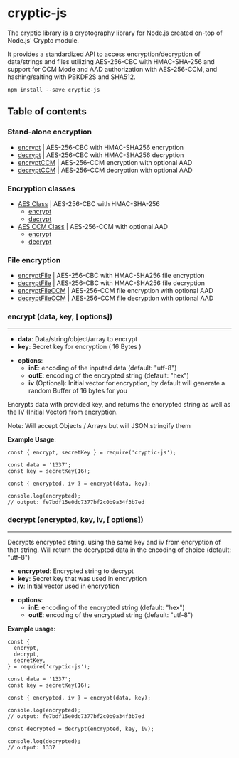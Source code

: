 # cryptic-js

The cryptic library is a cryptography library for Node.js created on-top of Node.js' Crypto module.

It provides a standardized API to access encryption/decryption of data/strings and files utilizing AES-256-CBC with HMAC-SHA-256 and support for CCM Mode and AAD authorization with AES-256-CCM, and hashing/salting with PBKDF2S and SHA512.

```
npm install --save cryptic-js
```

## Table of contents

### Stand-alone encryption

- [encrypt](#encrypt) | AES-256-CBC with HMAC-SHA256 encryption
- [decrypt](#decrypt) | AES-256-CBC with HMAC-SHA256 decryption
- [encryptCCM](#encryptCCM) | AES-256-CCM encryption with optional AAD
- [decryptCCM](#decryptCCM) | AES-256-CCM decryption with optional AAD

### Encryption classes

- [AES Class](#AES-Class) | AES-256-CBC with HMAC-SHA-256
  - [encrypt](#AES.encrypt)
  - [decrypt](#AES.decrypt)
- [AES CCM Class](#AES-CCM-Class) | AES-256-CCM with optional AAD
  - [encrypt](#AES_CCM.encrypt)
  - [decrypt](#AES_CCM.decrypt)

### File encryption

- [encryptFile](#encryptFile) | AES-256-CBC with HMAC-SHA256 file encryption
- [decryptFile](#decryptFile) | AES-256-CBC with HMAC-SHA256 file decryption
- [encryptFileCCM](#encryptFileCCM) | AES-256-CCM file encryption with optional AAD
- [decryptFileCCM](#decryptFileCCM) | AES-256-CCM file decryption with optional AAD

### <b>encrypt (data, key, [ options])</b>

---

- <b>data</b>: Data/string/object/array to encrypt
- <b>key</b>: Secret key for encryption ( 16 Bytes )

* <b>options</b>:
  - <b>inE</b>: encoding of the inputed data (default: "utf-8")
  - <b>outE</b>: encoding of the encrypted string (default: "hex")
  - <b>iv</b> (Optional): Initial vector for encryption, by default will generate a random Buffer of 16 bytes for you

Encrypts data with provided key, and returns the encrypted string as well as the IV (Initial Vector) from encryption.

Note: Will accept Objects / Arrays but will JSON.stringify them

<b>Example Usage</b>:

```
const { encrypt, secretKey } = require('cryptic-js');

const data = '1337';
const key = secretKey(16);

const { encrypted, iv } = encrypt(data, key);

console.log(encrypted);
// output: fe7bdf15e0dc7377bf2c0b9a34f3b7ed
```

### <b>decrypt (encrypted, key, iv, [ options])</b>

---

Decrypts encrypted string, using the same key and iv from encryption of that string. Will return the decrypted data in the encoding of choice (default: "utf-8")

- <b>encrypted</b>: Encrypted string to decrypt
- <b>key</b>: Secret key that was used in encryption
- <b>iv</b>: Initial vector used in encryption

* <b>options</b>:
  - <b>inE</b>: encoding of the encrypted string (default: "hex")
  - <b>outE</b>: encoding of the encrypted string (default: "utf-8")

<b>Example usage</b>:

```
const {
  encrypt,
  decrypt,
  secretKey,
} = require('cryptic-js');

const data = '1337';
const key = secretKey(16);

const { encrypted, iv } = encrypt(data, key);

console.log(encrypted);
// output: fe7bdf15e0dc7377bf2c0b9a34f3b7ed

const decrypted = decrypt(encrypted, key, iv);

console.log(decrypted);
// output: 1337
```
